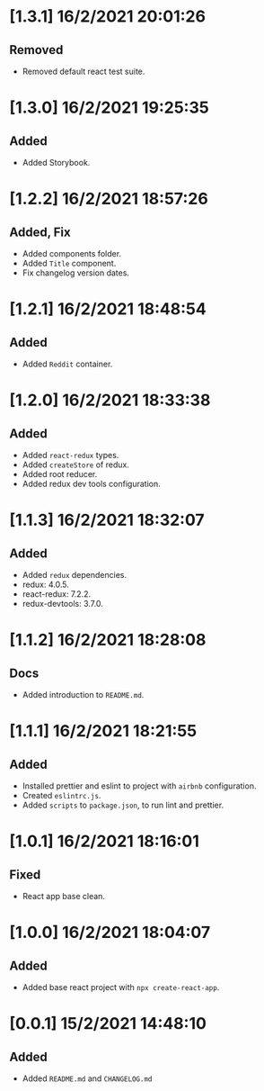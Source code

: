 # [1.3.1] 16/2/2021 20:01:26 

## Removed

- Removed default react test suite.

# [1.3.0] 16/2/2021 19:25:35 

## Added

- Added Storybook.

# [1.2.2] 16/2/2021 18:57:26 

## Added, Fix

- Added components folder.
- Added `Title` component.
- Fix changelog version dates.

# [1.2.1] 16/2/2021 18:48:54

## Added

- Added `Reddit` container.

# [1.2.0] 16/2/2021 18:33:38

## Added

- Added `react-redux` types.
- Added `createStore` of redux.
- Added root reducer.
- Added redux dev tools configuration.

# [1.1.3] 16/2/2021 18:32:07 

## Added

- Added `redux` dependencies.
 - redux: 4.0.5.
 - react-redux: 7.2.2.
 - redux-devtools: 3.7.0.

# [1.1.2] 16/2/2021 18:28:08 

## Docs

- Added introduction to `README.md`.

# [1.1.1] 16/2/2021 18:21:55 

## Added

- Installed prettier and eslint to project with `airbnb` configuration.
- Created `eslintrc.js`.
- Added `scripts` to `package.json`, to run lint and prettier.

# [1.0.1] 16/2/2021 18:16:01 

## Fixed

- React app base clean. 

# [1.0.0] 16/2/2021 18:04:07

## Added

- Added base react project with `npx create-react-app`.

# [0.0.1] 15/2/2021 14:48:10 

## Added

- Added `README.md` and `CHANGELOG.md`